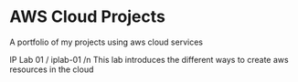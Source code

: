 # AWS Cloud Projects

A portfolio of my projects using aws cloud services

IP Lab 01 / iplab-01
/n This lab introduces the different ways to create aws resources in the cloud
